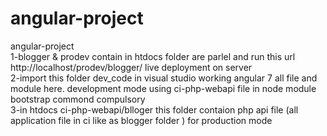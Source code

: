 # angular-project
angular-project <br/>
1-blogger & prodev contain in htdocs folder are parlel and run this url http://localhost/prodev/blogger/  live deployment on server <br/>
2-import this folder  dev_code in visual studio working angular 7 all file and module  here. development   mode using ci-php-webapi file in node module bootstrap commond compulsory<br/>
3-in htdocs ci-php-webapi/blloger this folder contaion php api file (all application  file in ci like as blogger folder  ) for production mode<br/>
